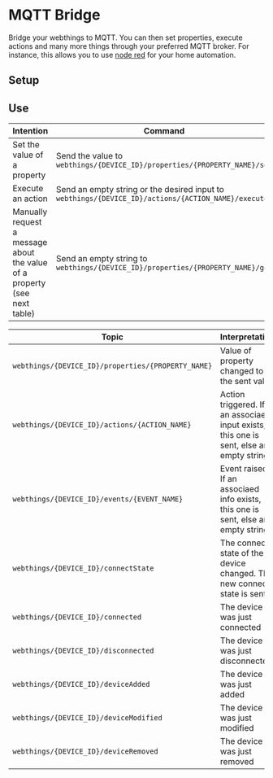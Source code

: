 # MQTT Bridge

Bridge your webthings to MQTT. You can then set properties, execute actions and many more things through your preferred MQTT broker. For instance, this allows you to use [node red](https://nodered.org/) for your home automation.

## Setup

## Use

| Intention | Command |
| ------------- | ------------- |
| Set the value of a property | Send the value to `webthings/{DEVICE_ID}/properties/{PROPERTY_NAME}/set` |
| Execute an action | Send an empty string or the desired input to `webthings/{DEVICE_ID}/actions/{ACTION_NAME}/execute` |
| Manually request a message about the value of a property (see next table) | Send an empty string to `webthings/{DEVICE_ID}/properties/{PROPERTY_NAME}/get` |

| Topic | Interpretation |
| ------------- | ------------- |
| `webthings/{DEVICE_ID}/properties/{PROPERTY_NAME}` | Value of property changed to the sent value |
| `webthings/{DEVICE_ID}/actions/{ACTION_NAME}` | Action triggered. If an associaed input exists, this one is sent, else an empty string |
| `webthings/{DEVICE_ID}/events/{EVENT_NAME}` | Event raised. If an associaed info exists, this one is sent, else an empty string |
| `webthings/{DEVICE_ID}/connectState` | The connect state of the device changed. The new connect state is sent |
| `webthings/{DEVICE_ID}/connected` | The device was just connected |
| `webthings/{DEVICE_ID}/disconnected` | The device was just disconnected |
| `webthings/{DEVICE_ID}/deviceAdded` | The device was just added |
| `webthings/{DEVICE_ID}/deviceModified` | The device was just modified |
| `webthings/{DEVICE_ID}/deviceRemoved` | The device was just removed |
